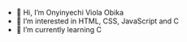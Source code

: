 - 👋 Hi, I’m Onyinyechi Viola Obika
- 👀 I’m interested in HTML, CSS, JavaScript and C
- 🌱 I’m currently learning C

<!---
Viola-obika/Viola-obika is a ✨ special ✨ repository because its `README.md` (this file) appears on your GitHub profile.
You can click the Preview link to take a look at your changes.
--->
